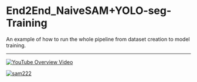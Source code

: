 # End2End_NaiveSAM+YOLO-seg-Training
An example of how to run the whole pipeline from dataset creation to model training.

* * *
[![YouTube Overview Video](https://img.youtube.com/vi/_qAV8T3QOYk/maxresdefault.jpg)](https://www.youtube.com/watch?v=_qAV8T3QOYk)


[![sam222](https://markdown-videos-api.jorgenkh.no/url?url=https%3A%2F%2Fyoutu.be%2F_qAV8T3QOYk)](https://youtu.be/_qAV8T3QOYk)
